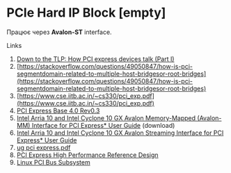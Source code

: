 # PCIe Hard IP Block [empty]

Працює через **Avalon-ST** interface.

Links

1. [Down to the TLP: How PCI express devices talk (Part I)](http://xillybus.com/tutorials/pci-express-tlp-pcie-primer-tutorial-guide-1)
2. [https://stackoverflow.com/questions/49050847/how-is-pci-segmentdomain-related-to-multiple-host-bridgesor-root-bridges](https://stackoverflow.com/questions/49050847/how-is-pci-segmentdomain-related-to-multiple-host-bridgesor-root-bridges)
3. [https://www.cse.iitb.ac.in/~cs330/pci_exp.pdf](https://www.cse.iitb.ac.in/~cs330/pci_exp.pdf)
4. [PCI Express Base 4.0 Rev0.3](https://astralvx.com/storage/2020/11/PCI_Express_Base_4.0_Rev0.3_February19-2014.pdf)
5. [Intel Arria 10 and Intel Cyclone 10 GX Avalon Memory-Mapped (Avalon-MM) Interface for PCI Express* User Guide](https://www.google.com/url?sa=t&rct=j&q=&esrc=s&source=web&cd=&ved=2ahUKEwjrhu-bjtv8AhWIposKHUrcB6sQFnoECAoQAQ&url=https%3A%2F%2Fwww.intel.com%2Fprogrammable%2Ftechnical-pdfs%2F683724.pdf&usg=AOvVaw3a-nE7Yu20V-F8ou9scjf1) (download)
6. [Intel Arria 10 and Intel Cyclone 10 GX Avalon Streaming Interface for PCI Express* User Guide](https://www.intel.com/content/www/us/en/docs/programmable/683647/18-0/datasheet.html)
7. [ug pci express.pdf](https://static6.arrow.com/aropdfconversion/87ae7171f324fca79ad75c9c3f6b13d10e0e88c9/ug_pci_express.pdf)
8. [PCI Express High Performance Reference Design](https://www.intel.com/programmable/technical-pdfs/655010.pdf)
9. [Linux PCI Bus Subsystem](https://docs.kernel.org/PCI/index.html)